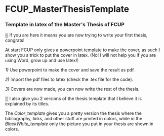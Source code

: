 # FCUP_MasterThesisTemplate #

### Template in latex of the Master's Thesis of FCUP ###

▒ If you are here it means you are now trying to write your first thesis, congrats!

At start FCUP only gives a powerpoint template to make the cover, as such I show you a trick to put the cover in latex. (No! I will not help you if you are using Word, grow up and use latex!) 

*1)* Use powerpoint to make the cover and save the result as pdf.

*2)* Import the pdf files to latex (check the .tex file for the code).

*3)* Covers are now made, you can now write the rest of the thesis.


▒ I also give you 2 versions of the thesis template that I believe it is explained by its titles. 

The *Color_template* gives you a pretty version the thesis where the bibliography, links, and other stuff are printed in colors, while in the *BlackWhite_template* only the picture you put in your thesis are shown in colors. 


